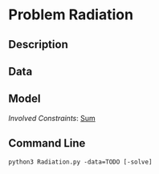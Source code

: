 # Problem Radiation

## Description



## Data



## Model

*Involved Constraints*: [Sum](https://pycsp.org/documentation/constraints/Sum)


## Command Line

```shell
python3 Radiation.py -data=TODO [-solve]
```


